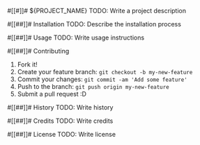 #[[#]]# ${PROJECT_NAME}
TODO: Write a project description

#[[##]]# Installation
TODO: Describe the installation process

#[[##]]# Usage
TODO: Write usage instructions

#[[##]]# Contributing
1. Fork it!
2. Create your feature branch: `git checkout -b my-new-feature`
3. Commit your changes: `git commit -am 'Add some feature'`
4. Push to the branch: `git push origin my-new-feature`
5. Submit a pull request :D

#[[##]]# History
TODO: Write history

#[[##]]# Credits
TODO: Write credits

#[[##]]# License
TODO: Write license